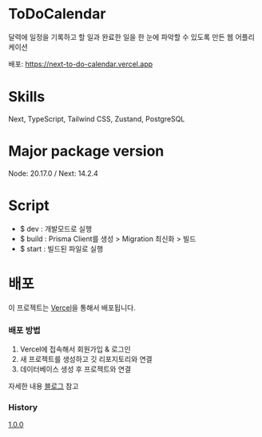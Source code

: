 # ToDoCalendar

달력에 일정을 기록하고 할 일과 완료한 일을 한 눈에 파악할 수 있도록 만든 웹 어플리케이션

배포: https://next-to-do-calendar.vercel.app

# Skills

Next, TypeScript, Tailwind CSS, Zustand, PostgreSQL

# Major package version

Node: 20.17.0 / Next: 14.2.4

# Script

- $ dev : 개발모드로 실행
- $ build : Prisma Client를 생성 > Migration 최신화 > 빌드
- $ start : 빌드된 파일로 실행

# 배포

이 프로젝트는 [Vercel](https://vercel.com)을 통해서 배포됩니다.

### 배포 방법

1. Vercel에 접속해서 회원가입 & 로그인
2. 새 프로젝트를 생성하고 깃 리포지토리와 연결
3. 데이터베이스 생성 후 프로젝트와 연결

자세한 내용 [블로그](https://blog.naver.com/limd1238/223603534081) 참고

### History
[1.0.0](https://github.com/dong1hyun/Next_ToDoCalendar/wiki/1.0.0-V)

